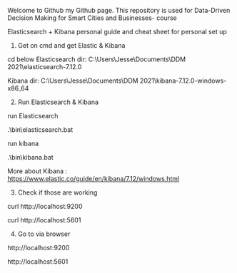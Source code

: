 Welcome to Github my Github page. This repository is used for Data-Driven Decision Making for Smart Cities and Businesses- course

Elasticsearch + Kibana personal guide and cheat sheet for personal set up

1. Get on cmd and get Elastic & Kibana

cd below
Elasticsearch dir:
C:\Users\Jesse\Documents\DDM 2021\elasticsearch-7.12.0

Kibana dir:
C:\Users\Jesse\Documents\DDM 2021\kibana-7.12.0-windows-x86_64

2. Run Elasticsearch & Kibana

run Elasticsearch

.\bin\elasticsearch.bat

run kibana

.\bin\kibana.bat

More about Kibana : https://www.elastic.co/guide/en/kibana/7.12/windows.html

3. Check if those are working 

curl http://localhost:9200

curl http://localhost:5601

4. Go to via browser

http://localhost:9200

http://localhost:5601
